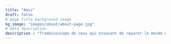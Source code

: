```yaml
---
title: "Amis"
draft: false
# page title background image
bg_image: "images/about/about-page.jpg"
# meta description
description : "Trombinoscope de ceux qui essaient de réparer le monde en partagant la vision OpenPGP."
---
```


